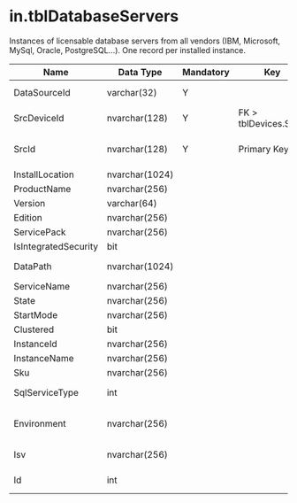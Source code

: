 # in.tblDatabaseServers

​​​​​Instances of licensable database servers from all vendors (IBM, Microsoft, MySql, Oracle​, PostgreSQL...). One record per installed instance.​

| Name​                 | Data Type      | Mandatory | Key                   | Comment                                                                      |
|----------------------|----------------|-----------|-----------------------|------------------------------------------------------------------------------|
| DataSourceId         | varchar(32)    | Y         |                       | Unique ID of the source of this record.                                      |
| SrcDeviceId​          | nvarchar(128)  | Y         | FK > tblDevices.SrcId | Device this database server is running on.                                   |
| SrcId                | nvarchar(128)  | Y         | Primary Key           | Unique ID of the database server in its resp. data source                    |
| InstallLocation      | nvarchar(1024) |           |                       |                                                                              |
| ProductName          | nvarchar(256)  |           |                       |                                                                              |
| Version              | varchar(64)    |           |                       |                                                                              |
| Edition              | nvarchar(256)  |           |                       |                                                                              |
| ServicePack          | nvarchar(256)  |           |                       |                                                                              |
| IsIntegratedSecurity | bit            |           |                       |                                                                              |
| DataPath             | nvarchar(1024) |           |                       | Default path for new databases                                               |
| ServiceName          | nvarchar(256)  |           |                       |                                                                              |
| State                | nvarchar(256)  |           |                       | Service state                                                                |
| StartMode            | nvarchar(256)  |           |                       | Service startmode                                                            |
| Clustered            | bit            |           |                       |                                                                              |
| InstanceId           | nvarchar(256)  |           |                       |                                                                              |
| InstanceName         | nvarchar(256)  |           |                       |                                                                              |
| Sku                  | nvarchar(256)  |           |                       |                                                                              |
| SqlServiceType       | int            |           |                       | WMI SqlService.SqlServiceType                                                |
| Environment          | nvarchar(256)  |           |                       | User supplied info to allow license assignment. E.g. production vs. dev/test |
| Isv                  | nvarchar(256)  |           |                       | Specify vendor if included in separate ISV license.                          |
| Id                   | int            |           |                       | Generated during import. Leave empty.​                                        |